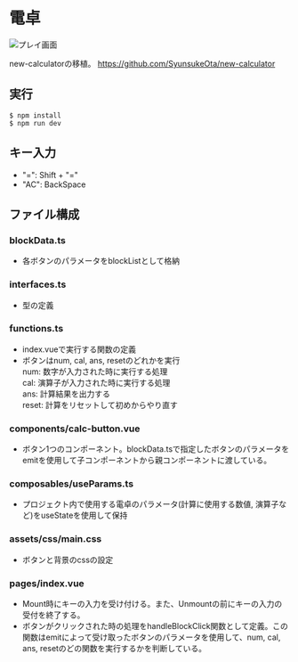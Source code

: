 # 電卓

![プレイ画面](https://user-images.githubusercontent.com/26402438/77137853-ed871f80-6ab2-11ea-8b99-3e0feec43ee4.png)

new-calculatorの移植。
https://github.com/SyunsukeOta/new-calculator


## 実行
```shell
$ npm install 
$ npm run dev
```

## キー入力
- "=": Shift + "="
- "AC": BackSpace

## ファイル構成

### blockData.ts
- 各ボタンのパラメータをblockListとして格納

### interfaces.ts
- 型の定義

### functions.ts
- index.vueで実行する関数の定義
- ボタンはnum, cal, ans, resetのどれかを実行  
num: 数字が入力された時に実行する処理  
cal: 演算子が入力された時に実行する処理  
ans: 計算結果を出力する  
reset: 計算をリセットして初めからやり直す  

### components/calc-button.vue
- ボタン1つのコンポーネント。blockData.tsで指定したボタンのパラメータをemitを使用して子コンポーネントから親コンポーネントに渡している。  

### composables/useParams.ts
- プロジェクト内で使用する電卓のパラメータ(計算に使用する数値, 演算子など)をuseStateを使用して保持  

### assets/css/main.css
- ボタンと背景のcssの設定  

### pages/index.vue
- Mount時にキーの入力を受け付ける。また、Unmountの前にキーの入力の受付を終了する。  
- ボタンがクリックされた時の処理をhandleBlockClick関数として定義。この関数はemitによって受け取ったボタンのパラメータを使用して、num, cal, ans, resetのどの関数を実行するかを判断している。
